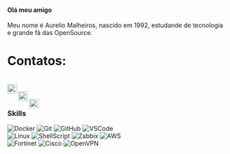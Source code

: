 #### Olá meu amigo

Meu nome é Aurelio Malheiros, nascido em 1992, estudande de tecnologia e grande fã das OpenSource.

# Contatos:

<br/>
<a href="https://twitter.com/AurelioCabeca">
  <img align="left" alt="Aurelio S Malheiros| Twitter" width="22px" src="https://cdn.jsdelivr.net/npm/simple-icons@v3/icons/twitter.svg" />
</a>
<br/>
<a href="https://www.linkedin.com/in/aurelio-malheiros-944835127/">
  <img align="left" alt="Aurelio S Malheiros| Linkedin" width="22px" src="https://cdn.jsdelivr.net/npm/simple-icons@3.7.0/icons/linkedin.svg" />
</a>
<br/>
<a href="https://t.me/AurelioMalheiros">
  <img align="left" alt="Aurelio S Malheiros| Telegram" width="22px" src="https://cdn.jsdelivr.net/npm/simple-icons@3.7.0/icons/telegram.svg" />
</a>

### Skills

![Docker](https://img.shields.io/badge/-Docker-black?style=flat&logo=docker&link=https://github.com/hritik5102)
![Git](https://img.shields.io/badge/-Git-black?style=flat&logo=git&link=https://github.com/hritik5102) 
![GitHub](https://img.shields.io/badge/-GitHub-181717?style=flat&logo=github&link=https://github.com/hritik5102)
![VSCode](https://img.shields.io/badge/-VSCode-000000?style=flat&logo=visual-studio-code&logoColor=blue) <br>
![Linux](https://img.shields.io/badge/-GNU/Linux-orange?style=flat&logo=linux&logoColor=white)
![ShellScript](https://img.shields.io/badge/-ShellScript-000000?style=flat&logo=gnu-bash&logoColor=white)
![Zabbix](https://img.shields.io/badge/-Zabbix-red?style=flat&logo=zabbix&logoColor=red)
![AWS](https://img.shields.io/badge/-AWS-grey?style=flat&logo=amazon-aws&logoColor=yellow) <br>
![Fortinet](https://img.shields.io/badge/-Fortinet-red?style=flat&logo=fortinet&logoColor=white)
![Cisco](https://img.shields.io/badge/-Cisco-blue?style=flat&logo=cisco&logoColor=white)
![OpenVPN](https://img.shields.io/badge/-OpenVPN-yellow?style=flat&logo=openvpn&logoColor=white)
